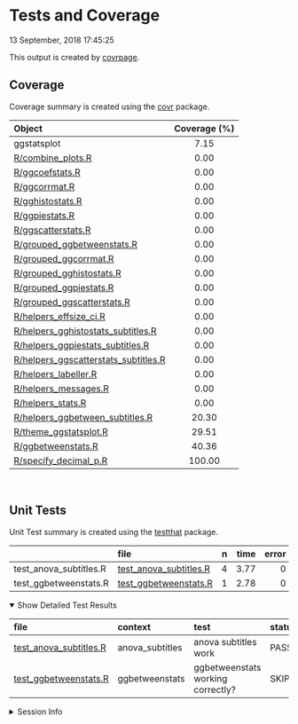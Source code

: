 Tests and Coverage
================
13 September, 2018 17:45:25

This output is created by
[covrpage](https://github.com/yonicd/covrpage).

## Coverage

Coverage summary is created using the
[covr](https://github.com/r-lib/covr)
package.

| Object                                                                            | Coverage (%) |
| :-------------------------------------------------------------------------------- | :----------: |
| ggstatsplot                                                                       |     7.15     |
| [R/combine\_plots.R](../R/combine_plots.R)                                        |     0.00     |
| [R/ggcoefstats.R](../R/ggcoefstats.R)                                             |     0.00     |
| [R/ggcorrmat.R](../R/ggcorrmat.R)                                                 |     0.00     |
| [R/gghistostats.R](../R/gghistostats.R)                                           |     0.00     |
| [R/ggpiestats.R](../R/ggpiestats.R)                                               |     0.00     |
| [R/ggscatterstats.R](../R/ggscatterstats.R)                                       |     0.00     |
| [R/grouped\_ggbetweenstats.R](../R/grouped_ggbetweenstats.R)                      |     0.00     |
| [R/grouped\_ggcorrmat.R](../R/grouped_ggcorrmat.R)                                |     0.00     |
| [R/grouped\_gghistostats.R](../R/grouped_gghistostats.R)                          |     0.00     |
| [R/grouped\_ggpiestats.R](../R/grouped_ggpiestats.R)                              |     0.00     |
| [R/grouped\_ggscatterstats.R](../R/grouped_ggscatterstats.R)                      |     0.00     |
| [R/helpers\_effsize\_ci.R](../R/helpers_effsize_ci.R)                             |     0.00     |
| [R/helpers\_gghistostats\_subtitles.R](../R/helpers_gghistostats_subtitles.R)     |     0.00     |
| [R/helpers\_ggpiestats\_subtitles.R](../R/helpers_ggpiestats_subtitles.R)         |     0.00     |
| [R/helpers\_ggscatterstats\_subtitles.R](../R/helpers_ggscatterstats_subtitles.R) |     0.00     |
| [R/helpers\_labeller.R](../R/helpers_labeller.R)                                  |     0.00     |
| [R/helpers\_messages.R](../R/helpers_messages.R)                                  |     0.00     |
| [R/helpers\_stats.R](../R/helpers_stats.R)                                        |     0.00     |
| [R/helpers\_ggbetween\_subtitles.R](../R/helpers_ggbetween_subtitles.R)           |    20.30     |
| [R/theme\_ggstatsplot.R](../R/theme_ggstatsplot.R)                                |    29.51     |
| [R/ggbetweenstats.R](../R/ggbetweenstats.R)                                       |    40.36     |
| [R/specify\_decimal\_p.R](../R/specify_decimal_p.R)                               |    100.00    |

<br>

## Unit Tests

Unit Test summary is created using the
[testthat](https://github.com/r-lib/testthat)
package.

|                          | file                                                        | n | time | error | failed | skipped | warning |
| ------------------------ | :---------------------------------------------------------- | -: | ---: | ----: | -----: | ------: | ------: |
| test\_anova\_subtitles.R | [test\_anova\_subtitles.R](testthat/test_anova_subtitles.R) | 4 | 3.77 |     0 |      0 |       0 |       0 |
| test\_ggbetweenstats.R   | [test\_ggbetweenstats.R](testthat/test_ggbetweenstats.R)    | 1 | 2.78 |     0 |      0 |       1 |       0 |

<details open>

<summary> Show Detailed Test Results
</summary>

| file                                                             | context          | test                              | status  | n | time |
| :--------------------------------------------------------------- | :--------------- | :-------------------------------- | :------ | -: | ---: |
| [test\_anova\_subtitles.R](testthat/test_anova_subtitles.R#L36)  | anova\_subtitles | anova subtitles work              | PASS    | 4 | 3.77 |
| [test\_ggbetweenstats.R](testthat/test_ggbetweenstats.R#L17_L20) | ggbetweenstats   | ggbetweenstats working correctly? | SKIPPED | 1 | 2.78 |

</details>

<details>

<summary> Session Info </summary>

| Field    | Value                            |
| :------- | :------------------------------- |
| Version  | R version 3.5.1 (2018-07-02)     |
| Platform | x86\_64-w64-mingw32/x64 (64-bit) |
| Running  | Windows \>= 8 x64 (build 9200)   |
| Language | English\_United States           |
| Timezone | America/New\_York                |

| Package  | Version |
| :------- | :------ |
| testthat | 2.0.0   |
| covr     | 3.1.0   |
| covrpage | 0.0.55  |

</details>

<!--- Final Status : skipped/warning --->
